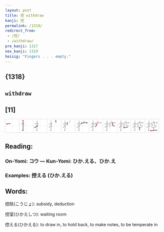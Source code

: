 ```yaml
---
layout: post
title: 控 withdraw
kanji: 控
permalink: /1318/
redirect_from:
 - /控/
 - /withdraw/
pre_kanji: 1317
nex_kanji: 1319
heisig: "Fingers . . . empty."
---
```


## {1318}

## `withdraw`

## [11]

<div class="stroke"><img src="../images/E68EA7.png" /></div>

## Reading:

### On-Yomi: コウ &mdash; Kun-Yomi: ひか.える、ひか.え

### Examples: 控える (ひか.える)

## Words:

控除(こうじょ): subsidy, deduction

控室(ひかえしつ): waiting room

控える(ひかえる): to draw in, to hold back, to make notes, to be temperate in
